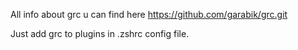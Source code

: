 All info about grc u can find here https://github.com/garabik/grc.git

Just add grc to plugins in .zshrc config file. 
